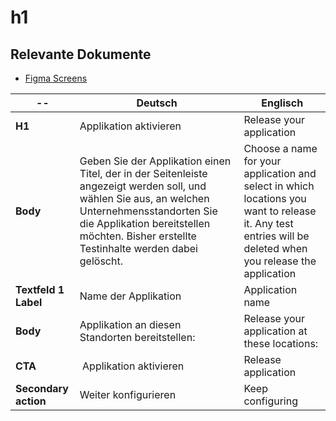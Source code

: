 # h1

## Relevante Dokumente

* [Figma Screens](https://www.figma.com/file/ObpEGoczbPSUsnoH7aPFLbdy/Workflow-Generator-Screens?node-id=93%3A1175)

-- | Deutsch | Englisch
---|---|---
**H1** | Applikation aktivieren | Release your application
**Body** | Geben Sie der Applikation einen Titel, der in der Seitenleiste angezeigt werden soll, und wählen Sie aus, an welchen Unternehmensstandorten Sie die Applikation bereitstellen möchten. Bisher erstellte Testinhalte werden dabei gelöscht. | Choose a name for your application and select in which locations you want to release it. Any test entries will be deleted when you release the application
**Textfeld 1 Label** | Name der Applikation | Application name
**Body** | Applikation an diesen Standorten bereitstellen: | Release your application at these locations:
**CTA** | Applikation aktivieren | Release application
**Secondary action** | Weiter konfigurieren | Keep configuring